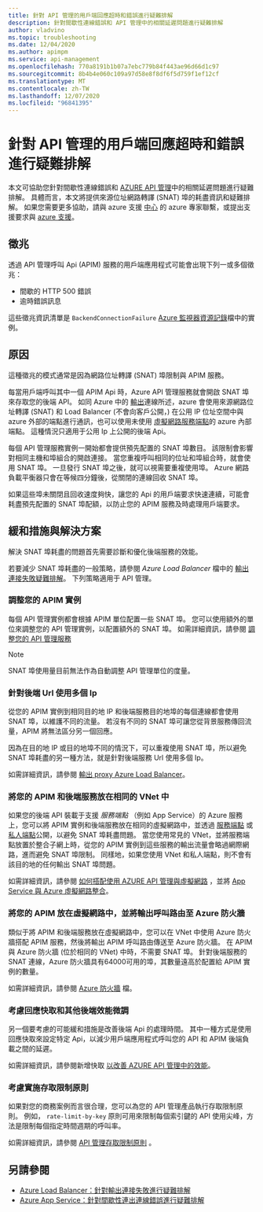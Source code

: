```yaml
---
title: 針對 API 管理的用戶端回應超時和錯誤進行疑難排解
description: 針對間歇性連線錯誤和 API 管理中的相關延遲問題進行疑難排解
author: vladvino
ms.topic: troubleshooting
ms.date: 12/04/2020
ms.author: apimpm
ms.service: api-management
ms.openlocfilehash: 770a8191b1b07a7ebc779b84f443ae96d66d1c97
ms.sourcegitcommit: 8b4b4e060c109a97d58e8f8df6f5d759f1ef12cf
ms.translationtype: MT
ms.contentlocale: zh-TW
ms.lasthandoff: 12/07/2020
ms.locfileid: "96841395"
---
```

# <a name="troubleshooting-client-response-timeouts-and-errors-with-api-management"></a>針對 API 管理的用戶端回應超時和錯誤進行疑難排解

本文可協助您針對間歇性連線錯誤和 [AZURE API 管理](./api-management-key-concepts.md)中的相關延遲問題進行疑難排解。 具體而言，本文將提供來源位址網路轉譯 (SNAT) 埠的耗盡資訊和疑難排解。 如果您需要更多協助，請與 azure 支援 [中心](https://azure.microsoft.com/support/community/) 的 azure 專家聯繫，或提出支援要求與 [azure 支援](https://azure.microsoft.com/support/options/)。

## <a name="symptoms"></a>徵兆

透過 API 管理呼叫 Api (APIM) 服務的用戶端應用程式可能會出現下列一或多個徵兆：

* 間歇的 HTTP 500 錯誤
* 逾時錯誤訊息

這些徵兆資訊清單是 `BackendConnectionFailure` [Azure 監視器資源記錄](../azure-monitor/platform/resource-logs.md)檔中的實例。

## <a name="cause"></a>原因

這種徵兆的模式通常是因為網路位址轉譯 (SNAT) 埠限制與 APIM 服務。

每當用戶端呼叫其中一個 APIM Api 時，Azure API 管理服務就會開啟 SNAT 埠來存取您的後端 API。 如同 Azure 中的 [輸出](../load-balancer/load-balancer-outbound-connections.md)連線所述，azure 會使用來源網路位址轉譯 (SNAT) 和 Load Balancer (不會向客戶公開，) 在公用 IP 位址空間中與 azure 外部的端點進行通訊，也可以使用未使用 [虛擬網路服務端點](../virtual-network/virtual-network-service-endpoints-overview.md)的 azure 內部端點。 這種情況只適用于公用 Ip 上公開的後端 Api。

每個 API 管理服務實例一開始都會提供預先配置的 SNAT 埠數目。 該限制會影響對相同主機和埠組合的開啟連接。 當您重複呼叫相同的位址和埠組合時，就會使用 SNAT 埠。 一旦發行 SNAT 埠之後，就可以視需要重複使用埠。 Azure 網路負載平衡器只會在等候四分鐘後，從關閉的連線回收 SNAT 埠。

如果這些埠未關閉且回收速度夠快，讓您的 Api 的用戶端要求快速連續，可能會耗盡預先配置的 SNAT 埠配額，以防止您的 APIM 服務及時處理用戶端要求。

## <a name="mitigations-and-solutions"></a>緩和措施與解決方案

解決 SNAT 埠耗盡的問題首先需要診斷和優化後端服務的效能。

若要減少 SNAT 埠耗盡的一般策略，請參閱 *Azure Load Balancer* 檔中的 [輸出連接失敗疑難排解](../load-balancer/troubleshoot-outbound-connection.md)。 下列策略適用于 API 管理。

### <a name="scale-your-apim-instance"></a>調整您的 APIM 實例

每個 API 管理實例都會根據 APIM 單位配置一些 SNAT 埠。 您可以使用額外的單位來調整您的 API 管理實例，以配置額外的 SNAT 埠。 如需詳細資訊，請參閱 [調整您的 API 管理服務](upgrade-and-scale.md#scale-your-api-management-service)

> [!NOTE]
> SNAT 埠使用量目前無法作為自動調整 API 管理單位的度量。

### <a name="use-multiple-ips-for-your-backend-urls"></a>針對後端 Url 使用多個 Ip

從您的 APIM 實例到相同目的地 IP 和後端服務目的地埠的每個連線都會使用 SNAT 埠，以維護不同的流量。 若沒有不同的 SNAT 埠可讓您從背景服務傳回流量，APIM 將無法區分另一個回應。

因為在目的地 IP 或目的地埠不同的情況下，可以重複使用 SNAT 埠，所以避免 SNAT 埠耗盡的另一種方法，就是針對後端服務 Url 使用多個 Ip。

如需詳細資訊，請參閱 [輸出 proxy Azure Load Balancer](../load-balancer/load-balancer-outbound-connections.md)。

### <a name="place-your-apim-and-backend-service-in-the-same-vnet"></a>將您的 APIM 和後端服務放在相同的 VNet 中

如果您的後端 API 裝載于支援 *服務端點* （例如 App Service）的 Azure 服務上，您可以將 APIM 實例和後端服務放在相同的虛擬網路中，並透過 [服務端點](../virtual-network/virtual-network-service-endpoints-overview.md) 或 [私人端點](../private-link/private-endpoint-overview.md)公開，以避免 SNAT 埠耗盡問題。 當您使用常見的 VNet，並將服務端點放置於整合子網上時，從您的 APIM 實例到這些服務的輸出流量會略過網際網路，進而避免 SNAT 埠限制。 同樣地，如果您使用 VNet 和私人端點，則不會有該目的地的任何輸出 SNAT 埠問題。

如需詳細資訊，請參閱 [如何搭配使用 AZURE API 管理與虛擬網路](api-management-using-with-vnet.md) ，並將 [App Service 與 Azure 虛擬網路整合](../app-service/web-sites-integrate-with-vnet.md)。

### <a name="place-your-apim-in-a-virtual-network-and-route-outbound-calls-to-azure-firewall"></a>將您的 APIM 放在虛擬網路中，並將輸出呼叫路由至 Azure 防火牆

類似于將 APIM 和後端服務放在虛擬網路中，您可以在 VNet 中使用 Azure 防火牆搭配 APIM 服務，然後將輸出 APIM 呼叫路由傳送至 Azure 防火牆。 在 APIM 與 Azure 防火牆 (位於相同的 VNet) 中時，不需要 SNAT 埠。 針對後端服務的 SNAT 連線，Azure 防火牆具有64000可用的埠，其數量遠高於配置給 APIM 實例的數量。

如需詳細資訊，請參閱 [Azure 防火牆](../firewall/overview.md) 檔。

### <a name="consider-response-caching-and-other-backend-performance-tuning"></a>考慮回應快取和其他後端效能微調

另一個要考慮的可能緩和措施是改善後端 Api 的處理時間。 其中一種方式是使用回應快取來設定特定 Api，以減少用戶端應用程式呼叫您的 API 和 APIM 後端負載之間的延遲。

如需詳細資訊，請參閱新增快取 [以改善 AZURE API 管理中的效能](api-management-howto-cache.md)。

### <a name="consider-implementing-access-restriction-policies"></a>考慮實施存取限制原則

如果對您的商務案例而言很合理，您可以為您的 API 管理產品執行存取限制原則。 例如， `rate-limit-by-key` 原則可用來限制每個索引鍵的 API 使用尖峰，方法是限制每個指定時間週期的呼叫率。

如需詳細資訊，請參閱 [API 管理存取限制原則](api-management-access-restriction-policies.md) 。

## <a name="see-also"></a>另請參閱

* [Azure Load Balancer：針對輸出連接失敗進行疑難排解](../load-balancer/troubleshoot-outbound-connection.md)
* [Azure App Service：針對間歇性連出連線錯誤進行疑難排解](../app-service/troubleshoot-intermittent-outbound-connection-errors.md)
